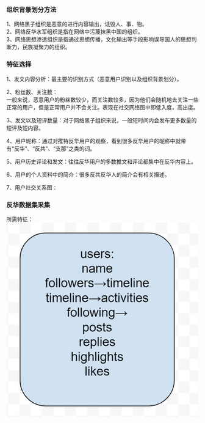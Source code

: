 ### 组织背景划分方法
1、网络黑子组织是恶意的进行内容输出，诋毁人、事、物。  
2、网络反华水军组织是指在网络中污蔑抹黑中国的组织。  
3、网络思想渗透组织是指通过思想传播，文化输出等手段影响误导国人的思想判断力，民族凝聚力的组织。

### 特征选择
1、发文内容分析：最主要的识别方式（恶意用户识别以及组织背景划分）。  

2、粉丝数、关注数：  
一般来说，恶意用户的粉丝数较少，而关注数较多，因为他们会随机地去关注一些正常的用户，但是正常用户并不会关注。表现在社交网络图中即低入度，高出度。

3、发文以及短评数量：对于网络黑子组织来说，一般短时间内会发布更多数量的短评及短内容。

4、用户昵称：通过对推特反华用户的观察，看到很多反华用户的昵称中就带有“反华”、“反共”、“支那”之类的词。

5、用户历史评论和发文：往往反华用户的多数推文和评论都集中在反华内容上。

6、用户的个人资料中的简介：很多反共反华人的简介会有相关描述。

7、用户社交关系图：

### 反华数据集采集
所需特征：
![image](https://github.com/Cyber-Security-Team/binary_function_similarity/blob/main/%E6%83%85%E6%8A%A5%E5%88%86%E6%9E%90/image/%E6%8E%A8%E7%89%B9%E6%95%B0%E6%8D%AE%E6%89%80%E9%9C%80%E7%89%B9%E5%BE%81.png)


